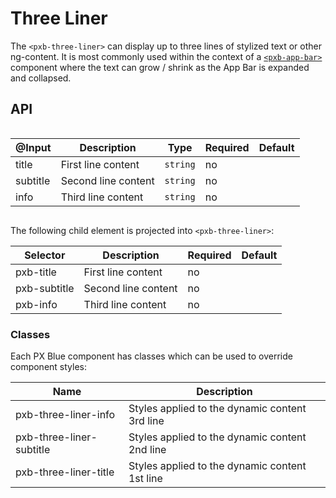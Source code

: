 # Three Liner

The `<pxb-three-liner>` can display up to three lines of stylized text or other ng-content. It is most commonly used within the context of a [`<pxb-app-bar>`](./AppBar.md) component where the text can grow / shrink as the App Bar is expanded and collapsed.

## API

<div style="overflow: auto;">

| @Input                      | Description                                                  | Type       | Required | Default       |
| --------------------------- | ------------------------------------------------------------ | ---------- | -------- | ------------- |
| title                       | First line content                                           | `string`   | no       |               |
| subtitle                    | Second line content                                          | `string`   | no       |               |
| info                        | Third line content                                           | `string`   | no       |               |

</div>

The following child element is projected into `<pxb-three-liner>`:

| Selector                     | Description                | Required | Default |
| ---------------------------- | -------------------------- | -------- | ------- |
| pxb-title                    | First line content         | no       |         |
| pxb-subtitle                 | Second line content        | no       |         |
| pxb-info                     | Third line content         | no       |         |

### Classes

Each PX Blue component has classes which can be used to override component styles:

| Name                     | Description                                     |
| ------------------------ | ----------------------------------------------- |
| pxb-three-liner-info     | Styles applied to the dynamic content 3rd line  |
| pxb-three-liner-subtitle | Styles applied to the dynamic content 2nd line  |
| pxb-three-liner-title    | Styles applied to the dynamic content 1st line  |
